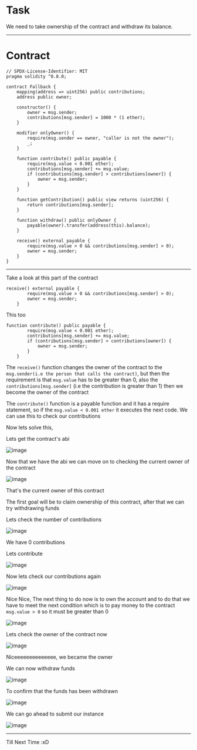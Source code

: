 # Task
We need to take ownership of the contract and withdraw its balance.
<hr>

# Contract

```sol
// SPDX-License-Identifier: MIT
pragma solidity ^0.8.0;

contract Fallback {
    mapping(address => uint256) public contributions;
    address public owner;

    constructor() {
        owner = msg.sender;
        contributions[msg.sender] = 1000 * (1 ether);
    }

    modifier onlyOwner() {
        require(msg.sender == owner, "caller is not the owner");
        _;
    }

    function contribute() public payable {
        require(msg.value < 0.001 ether);
        contributions[msg.sender] += msg.value;
        if (contributions[msg.sender] > contributions[owner]) {
            owner = msg.sender;
        }
    }

    function getContribution() public view returns (uint256) {
        return contributions[msg.sender];
    }

    function withdraw() public onlyOwner {
        payable(owner).transfer(address(this).balance);
    }

    receive() external payable {
        require(msg.value > 0 && contributions[msg.sender] > 0);
        owner = msg.sender;
    }
}
```
<hr>

Take a look at this part of the contract

```sol
receive() external payable {
        require(msg.value > 0 && contributions[msg.sender] > 0);
        owner = msg.sender;
    }
```

This too

```sol
function contribute() public payable {
        require(msg.value < 0.001 ether);
        contributions[msg.sender] += msg.value;
        if (contributions[msg.sender] > contributions[owner]) {
            owner = msg.sender;
        }
    }
```

The `receive()` function changes the owner of the contract to the `msg.sender(i.e the person that calls the contract)`, but then the requirement is that `msg.value` has to be greater than 0, also the `contributions[msg.sender]` (i.e the contribution is greater than 1) then we become the owner of the contract

The `contribute()` function is a payable function and it has a require statement, so if the `msg.value < 0.001 ether` it executes the next code. We can use this to check our contributions
 

Now lets solve this,

Lets get the contract's abi

![image](https://github.com/user-attachments/assets/f2bd28ca-1871-4792-aae0-964e837913d1)

Now that we have the abi we can move on to checking the current owner of the contract

![image](https://github.com/user-attachments/assets/384392b6-42be-4ad6-966e-7c8648582659)

That's the current owner of this contract

The first goal will be to claim ownership of this contract, after that we can try withdrawing funds

Lets check the number of contributions

![image](https://github.com/user-attachments/assets/d22671f0-5a32-4b5d-8559-1abc038aa704)

We have 0 contributions

Lets contribute

![image](https://github.com/user-attachments/assets/3aa17695-ad6f-4269-816f-f01ba521ddaa)

Now lets check our contributions again

![image](https://github.com/user-attachments/assets/47dbaa29-1a21-41cb-a826-f3ae4af36999)

Nice Nice, The next thing to do now is to own the account and to do that we have to meet the next condition which is to pay money to the contract `msg.value > 0` so it must be greater than 0

![image](https://github.com/user-attachments/assets/3d0af4b1-a16c-4c8e-9da3-2196d069d28b)

Lets check the owner of the contract now

![image](https://github.com/user-attachments/assets/1b53fd80-a743-496b-910f-29480aaea5fe)

Niceeeeeeeeeeeeee, we became the owner

We can now withdraw funds

![image](https://github.com/user-attachments/assets/a572e366-f390-4f2c-9eb2-9c0abb99fe42)

To confirm that the funds has been withdrawn

![image](https://github.com/user-attachments/assets/8e7f998b-e96c-4a5e-b1c2-7f946bc2c091)

We can go ahead to submit our instance

![image](https://github.com/user-attachments/assets/2d2983b9-1832-4f6b-a8f3-6c884e0dc7da)


-------------------------------------

Till Next Time :xD








